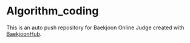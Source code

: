 # Algorithm_coding
This is an auto push repository for Baekjoon Online Judge created with [BaekjoonHub](https://github.com/BaekjoonHub/BaekjoonHub).
